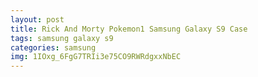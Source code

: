```yaml
---
layout: post
title: Rick And Morty Pokemon1 Samsung Galaxy S9 Case
tags: samsung galaxy s9
categories: samsung
img: 1IOxg_6FgG7TRIi3e75CO9RWRdgxxNbEC
---
```

